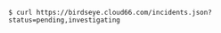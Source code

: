 <!-- usedin: [ _includes/_inlines/unknown/General/cloud66-birdseye/cloud66-birdseye_filtering-by-status-v1.md] -->

```
$ curl https://birdseye.cloud66.com/incidents.json?status=pending,investigating
```
